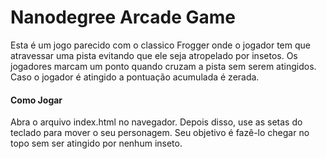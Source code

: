 # Nanodegree Arcade Game

Esta é um jogo parecido com o classico Frogger onde o jogador tem que atravessar uma pista evitando que ele seja atropelado por insetos. Os jogadores marcam um ponto quando cruzam a pista sem serem atingidos. Caso o jogador é atingido a pontuação acumulada é zerada.


#### Como Jogar

Abra o arquivo index.html no navegador. Depois disso, use as setas do teclado para mover o seu personagem. Seu objetivo é fazê-lo chegar no topo sem ser atingido por nenhum inseto.


